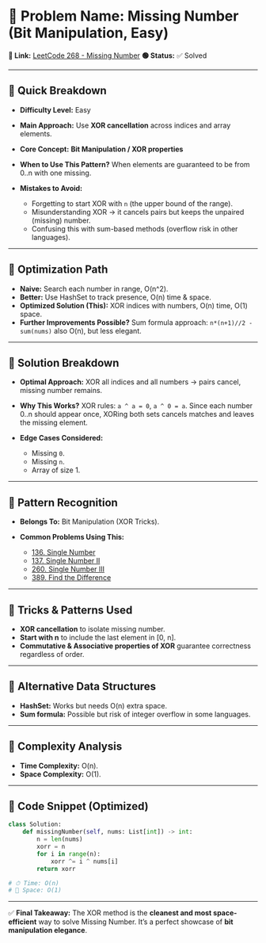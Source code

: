 # 🔹 Problem Name: Missing Number (Bit Manipulation, Easy)

**🔗 Link:** [LeetCode 268 - Missing Number](https://leetcode.com/problems/missing-number/)
**🟢 Status:** ✅ Solved

---

## 🔹 Quick Breakdown

* **Difficulty Level:** Easy
* **Main Approach:** Use **XOR cancellation** across indices and array elements.
* **Core Concept:** **Bit Manipulation / XOR properties**
* **When to Use This Pattern?** When elements are guaranteed to be from 0..n with one missing.
* **Mistakes to Avoid:**

  * Forgetting to start XOR with `n` (the upper bound of the range).
  * Misunderstanding XOR → it cancels pairs but keeps the unpaired (missing) number.
  * Confusing this with sum-based methods (overflow risk in other languages).

---

## 🔹 Optimization Path

* **Naive:** Search each number in range, O(n^2).
* **Better:** Use HashSet to track presence, O(n) time & space.
* **Optimized Solution (This):** XOR indices with numbers, O(n) time, O(1) space.
* **Further Improvements Possible?** Sum formula approach: `n*(n+1)//2 - sum(nums)` also O(n), but less elegant.

---

## 🔹 Solution Breakdown

* **Optimal Approach:** XOR all indices and all numbers → pairs cancel, missing number remains.
* **Why This Works?** XOR rules: `a ^ a = 0`, `a ^ 0 = a`. Since each number 0..n should appear once, XORing both sets cancels matches and leaves the missing element.
* **Edge Cases Considered:**

  * Missing `0`.
  * Missing `n`.
  * Array of size 1.

---

## 🔹 Pattern Recognition

* **Belongs To:** Bit Manipulation (XOR Tricks).
* **Common Problems Using This:**

  * [136. Single Number](https://leetcode.com/problems/single-number/)
  * [137. Single Number II](https://leetcode.com/problems/single-number-ii/)
  * [260. Single Number III](https://leetcode.com/problems/single-number-iii/)
  * [389. Find the Difference](https://leetcode.com/problems/find-the-difference/)

---

## 🔹 Tricks & Patterns Used

* **XOR cancellation** to isolate missing number.
* **Start with n** to include the last element in [0, n].
* **Commutative & Associative properties of XOR** guarantee correctness regardless of order.

---

## 🔹 Alternative Data Structures

* **HashSet:** Works but needs O(n) extra space.
* **Sum formula:** Possible but risk of integer overflow in some languages.

---

## 🔹 Complexity Analysis

* **Time Complexity:** O(n).
* **Space Complexity:** O(1).

---

## 🔹 Code Snippet (Optimized)

```python
class Solution:
    def missingNumber(self, nums: List[int]) -> int:
        n = len(nums)
        xorr = n
        for i in range(n):
            xorr ^= i ^ nums[i]
        return xorr

# ⏱ Time: O(n)
# 💾 Space: O(1)
```

---

✅ **Final Takeaway:** The XOR method is the **cleanest and most space-efficient** way to solve Missing Number. It’s a perfect showcase of **bit manipulation elegance**.
